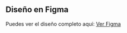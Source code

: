 ## Diseño en Figma
Puedes ver el diseño completo aquí: [Ver Figma]([[https://www.figma.com/file/ejemplo/tu-proyecto](https://www.figma.com/design/vhedJ726Zi6WkP7p4Cn7Yg/Bus-Transporte?node-id=3-8&t=avMqI8qGweS1UAA1-1](https://www.figma.com/design/vhedJ726Zi6WkP7p4Cn7Yg/Bus-Transporte?m=auto&t=fhKjPKakOQbONoPi-6)))
